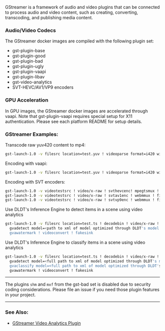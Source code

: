 
GStreamer is a framework of audio and video plugins that can be connected to process audio and video content, such as creating, converting, transcoding, and publishing media content. 

### Audio/Video Codecs

The GStreamer docker images are compiled with the following plugin set:
- gst-plugin-base
- gst-plugin-good
- gst-plugin-bad
- gst-plugin-ugly
- gst-plugin-vaapi
- gst-plugin-libav
- gst-video-analytics
- SVT-HEVC/AV1/VP9 encoders

### GPU Acceleration

In GPU images, the GStreamer docker images are accelerated through vaapi. Note that gst-plugin-vaapi requires special setup for X11 authentication. Please see each platform README for setup details.

### GStreamer Examples:

Transcode raw yuv420 content to mp4:

```bash
gst-launch-1.0 -v filesrc location=test.yuv ! videoparse format=i420 width=320 height=240 framerate=30 ! x264enc ! mpegtsmux ! filesink location=test.ts
```

Encoding with vaapi:

```bash
gst-launch-1.0 -v filesrc location=test.yuv ! videoparse format=i420 width=320 height=240 framerate=30 ! vaapih264enc ! mpegtsmux ! filesink location=test.ts
```

Encoding with SVT encoders:

```bash
gst-launch-1.0 -v videotestsrc ! video/x-raw ! svthevcenc! mpegtsmux ! filesink location=hevc.ts
gst-launch-1.0 -v videotestsrc ! video/x-raw ! svtav1enc ! webmmux ! filesink location=av1.mkv
gst-launch-1.0 -v videotestsrc ! video/x-raw ! svtvp9enc ! webmmux ! filesink location=vp9.mkv
```

Use DLDT's Inference Engine to detect items in a scene using video analytics

```bash
gst-launch-1.0 -v filesrc location=test.ts ! decodebin ! video/x-raw ! videoconvert ! \
  gvadetect model=<path to xml of model optimized through DLDT's model optimizer> ! queue ! \
  gvawatermark ! videoconvert ! fakesink
```

Use DLDT's Inference Engine to classify items in a scene using video analytics

```bash
gst-launch-1.0 -v filesrc location=test.ts ! decodebin ! video/x-raw ! videoconvert ! \
  gvadetect model=<full path to xml of model optimized through DLDT's model optimizer> ! queue ! \
  gvaclassify model=<full path to xml of model optimized through DLDT's model optimizer> object-class=vehicle ! queue ! \
  gvawatermark ! videoconvert ! fakesink
```

---

The plugins `shm` and `mxf` from the gst-bad set is disabled due to security coding considerations. Please file an issue if you need those plugin features in your project.   

---

### See Also:

- [GStreamer Video Analytics Plugin](https://github.com/opencv/gst-video-analytics)   

